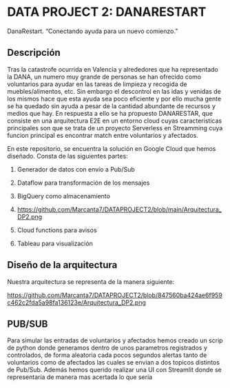 # DATA PROJECT 2: DANARESTART
DanaRestart. “Conectando ayuda para un nuevo comienzo.”
## Descripción
Tras la catastrofe ocurrida en Valencia y alrededores que ha representado la DANA, un numero muy grande de personas se han ofrecido como voluntarios para ayudar en las tareas de limpieza y recogida de muebles/alimentos, etc. Sin embargo el descontrol en las idas y venidas de los mismos hace que esta ayuda sea poco eficiente y por ello mucha gente se ha quedado sin ayuda a pesar de la cantidad abundante de recursos y medios que hay. En respuesta a ello se ha propuesto DANARESTAR, que consiste en una arquitectura E2E en un entorno cloud cuyas caracteristicas principales son que se trata de un proyecto Serverless en Streamming cuya funcion principal es encontrar match entre voluntarios y afectados.

En este repositorio, se encuentra la solución en Google Cloud que hemos diseñado. Consta de las siguientes partes:

1. Generador de datos con envío a Pub/Sub

2. Dataflow para transformación de los mensajes

3. BigQuery como almacenamiento
4. https://github.com/Marcanta7/DATAPROJECT2/blob/main/Arquitectura_DP2.png

5. Cloud functions para avisos

6. Tableau para visualización


## Diseño de la arquitectura
Nuestra arquitectura se representa de la manera siguiente:

https://github.com/Marcanta7/DATAPROJECT2/blob/847560ba424ae6f959c462c2fda5a98fa136123e/Arquitectura_DP2.png

## PUB/SUB

Para simular las entradas de voluntarios y afectados hemos creado un scrip de python donde generamos dentro de unos parametros registrados y controlados, de forma aleatoria cada pocos segundos alertas tanto de voluntarios como de afectados las cuales se envian a dos topicos distintos de Pub/Sub. Además hemos querido realizar una UI con Streamlit donde se representaria de manera mas acertada lo que seria
